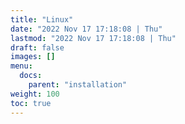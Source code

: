 ```yaml
---
title: "Linux"
date: "2022 Nov 17 17:18:08 | Thu"
lastmod: "2022 Nov 17 17:18:08 | Thu"
draft: false
images: []
menu:
  docs:
    parent: "installation"
weight: 100
toc: true
---
```

